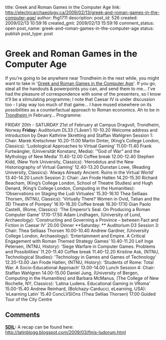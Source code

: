 title: Greek and Roman Games in the Computer Age
link: http://electricarchaeology.ca/2009/02/13/greek-and-roman-games-in-the-computer-age/
author: fhg1711
description: 
post_id: 526
created: 2009/02/13 10:59:16
created_gmt: 2009/02/13 15:59:16
comment_status: open
post_name: greek-and-roman-games-in-the-computer-age
status: publish
post_type: post

# Greek and Roman Games in the Computer Age

If you're going to be anywhere near Trondheim in the next while, you might want to take in '[Greek and Roman Games in the Computer Age](http://classicscomputers.wordpress.com/)'. If you go, steal all the handouts & powerpoints you can, and send them to me... I've had the pleasure of correspondence with some of the presenters, so I know it'll be a stimulating programme; I note that Caesar IV is under discussion too - I play way too much of that game... I have mused elsewhere on its possibilities as a counterfactual approach to Roman economics. Ah to be in [Trondheim ](http://www.trondheim.com/engelsk/)in February... Programme: 

FRIDAY 20th - SATURDAY 21st of February at Campus Dragvoll, Trondheim, Norway **Friday:** Auditorium DL33 (’Låven’) 10-10.20 Welcome address and introduction by Dean Kathrine Skretting and Staffan Wahlgren Session 1: Chair: Marek Kretschmer 10.20-11.00 Martin Dinter, (King’s College London, Classics): ‘Ludological Approaches to Virtual Gaming’ 11.00-11.40 Frank Furtwängler, (Universität Konstanz, Media): ‘”God of War” and the Mythology of New Media’ 11.40-12.00 Coffee break 12.00-12.40 Stephen Kidd, (New York University, Classics): ‘Herodotus and the New Historiography of Virtual Gaming’ 12.40-13.20 Dunstan Lowe, (Reading University, Classics): ‘Always Already Ancient. Ruins in the Virtual World’ 13.40-14.20 Lunch Session 2: Chair: Jan Frode Hatlen 14.20-15.30 Richard Beacham, (King’s College London, School of Theatre Studies) and Hugh Denard, (King’s College London, Computing in the Humanities): ‘Observations on Staging the Ludi Virtuales’ 15.30-16.10 Thea Selliaas Thorsen, (NTNU, Classics): ‘Virtually There? Women in Ovid, Tatian and the 3D Theatre of Pompey’ 16.10-16.30 Coffee break 16.30-17.10 Gian Paolo Castelli, (Rome, Classics): ‘The Emperor’s Seal. On Producing a Roman Computer Game’ 17.10-17.50 Adam Lindhagen, (University of Lund, Archaeology): ‘Constructing and Governing a Province – between Fact and Fiction in Caesar IV’ 20.00 Dinner **Saturday: ** Auditorium D3 Session 3: Chair: Thea Selliaas Thorsen 10.00-10.40 Andrew Gardner, (University College London, Archaeology): ‘Entertainment and Empire. A Critical Engagement with Roman Themed Strategy Games’ 10.40-11.20 Leif Inge Petersen, (NTNU, History): ‘Siege Warfare in Computer Games. Problems and Possibilities’ 11.20-11.40 Coffee break 11.40-12.20 Kristine Ask, (NTNU, Technological Studies): ‘Technology in Games and Games of Technology’ 12.20-13.00 Jan Frode Hatlen, (NTNU, History): ‘Students of Rome: Total War. A Socio-Educational Approach’ 13.00-14.00 Lunch Session 4: Chair: Staffan Wahlgren 14.00-15.00 Daniel Jung, (University of Bergen, Computing in the Humanities) and Barbara McManus, (The College of New Rochelle, NY, Classics): ‘Latina Ludens. Educational Gaming in VRoma’ 15.00-15.40 Andrew Reinhard, (Bolchazy-Carducci, eLearning, USA): ‘eLearning Latin’ 15.40 ConcLVSIOns (Thea Sellias Thorsen) 17.00 Guided Tour of the City Centre

## Comments

**[SDIL](#1914 "2009-03-13 08:15:03"):** A recap can be found here: http://latinblogg.blogspot.com/2009/03/finis-ludorum.html


